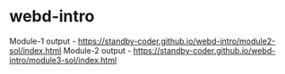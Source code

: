 # webd-intro

Module-1 output - https://standby-coder.github.io/webd-intro/module2-sol/index.html
Module-2 output - https://standby-coder.github.io/webd-intro/module3-sol/index.html

